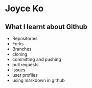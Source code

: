 # Joyce Ko
## What I learnt about Github

- Repositories
- Forks
- Branches
- cloning
- committing and pushing
- pull requests
- issues
- user profiles
- using markdown in github
